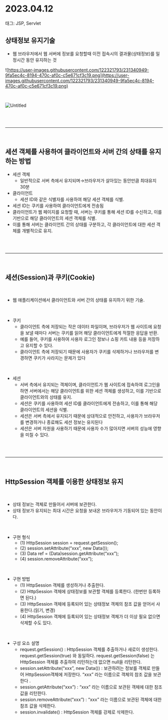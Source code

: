 # 2023.04.12

태그: JSP, Servlet

## 상태정보 유지기술

- 웹 브라우저에서 웹 서버에 정보를 요청할때 이전 접속시의 결과물(상태정보)를 일정시간 동안 유지하는 것

![https://user-images.githubusercontent.com/122321793/231340949-9fa5ec4c-8194-470c-af0c-c5e671cf3c19.png](https://user-images.githubusercontent.com/122321793/231340949-9fa5ec4c-8194-470c-af0c-c5e671cf3c19.png)

<br> 

![Untitled](https://user-images.githubusercontent.com/122321793/231740453-ee812f37-a10f-4ce9-8db3-271449b7d21b.png)

<br><br>

---

<br>

## 세션 객체를 사용하여 클라이언트와 서버 간의 상태를 유지하는 방법

- 세션 객체
    - 일반적으로 서버 측에서 유지되며→브라우저가 살아있는 동안만큼 최대유지 30분
- 클라이언트
    -  세션 ID와 같은 식별자를 사용하여 해당 세션 객체를 식별.
- 세션 ID는 쿠키를 사용하여 클라이언트에게 전송됨
- 클라이언트가 웹 페이지를 요청할 때, 서버는 쿠키를 통해 세션 ID를 수신하고, 이를 기반으로 해당 클라이언트의 세션 객체를 식별.
- 이를 통해 서버는 클라이언트 간의 상태를 구분하고, 각 클라이언트에 대한 세션 객체를 개별적으로 유지.

<br><br>

---

<br>

## 세션(Session)과 쿠키(Cookie)
<br>

- 웹 애플리케이션에서 클라이언트와 서버 간의 상태를 유지하기 위한 기술.

<br>

- 쿠키
    - 클라이언트 측에 저장되는 작은 데이터 파일이며, 브라우저가 웹 사이트에 요청을 보낼 때마다 서버는 쿠키를 읽어 해당 클라이언트에게 적절한 응답을 반환.
    - 예를 들어, 쿠키를 사용하여 사용자 로그인 정보나 쇼핑 카트 내용 등을 저장하고 유지할 수 있다.
    - 클라이언트 측에 저장되기 때문에 사용자가 쿠키를 삭제하거나 브라우저를 변경하면 쿠키가 사라지는 문제가 있다

<br>

- 세션
    - 서버 측에서 유지되는 객체이며, 클라이언트가 웹 사이트에 접속하여 로그인을 하면 서버에서는 해당 클라이언트를 위한 세션 객체를 생성하고, 이를 기반으로 클라이언트와의 상태를 유지.
    - 세션은 쿠키를 사용하여 세션 ID를 클라이언트에게 전송하고, 이를 통해 해당 클라이언트의 세션을 식별.
    - 세션은 서버 측에서 유지되기 때문에 상대적으로 안전하고, 사용자가 브라우저를 변경하거나 종료해도 세션 정보는 유지된다
    - 세션은 서버 자원을 사용하기 때문에 사용자 수가 많아지면 서버의 성능에 영향을 미칠 수 있다.

<br><br>

---

<br>

## HttpSession 객체를 이용한 상태정보 유지

<br>



- 상태 정보는 객체로 만들어서 서버에 보관한다.
- 상태 정보가 유지되는 최대 시간은 요청을 보내온 브라우저가 기동되어 있는 동안이다.

<br>

- 구현 형식
    - (1) HttpSession session = request.getSession();
    - (2) session.setAttribute(“xxx”, new Data());
    - (3) Data ref = (Data)session.getAttribute(“xxx”);
    - (4) session.removeAttribute(“xxx”);

<br>

- 구현 방법
    - (1) HttpSession 객체를 생성하거나 추출한다.
    - (2) HttpSession 객체에 상태정보를 보관할 객체를 등록한다. (한번만 등록하면 된다.)
    - (3) HttpSession 객체에 등록되어 있는 상태정보 객체의 참조 값을 얻어서 사용한다.(읽기, 변경)
    - (4) HttpSession 객체에 등록되어 있는 상태정보 객체가 더 이상 필요 없으면 삭제할 수도 있다.

<br>


- 구성 요소 설명    
    - request.getSession() : HttpSession 객체를 추출하거나 새로이 생성한다. request.getSession(true) 와 동일하다. request.getSession(false) 는 HttpSession 객체를 추출하여 리턴하는데 없으면 null을 리턴한다.
    - session.setAttribute(“xxx”, new Data()) : 보관하려는 정보를 객체로 만들어 HttpSession객체에 저장한다. “xxx” 라는 이름으로 객체의 참조 값을 보관한다 .
    - session.getAttribute(“xxx”) : “xxx” 라는 이름으로 보관된 객체에 대한 참조 값을 리턴한다.
    - session.removeAttribute(“xxx”) : “xxx” 라는 이름으로 보관된 객체에 대한 참조 값을 삭제한다.
    - session.invalidate() : HttpSession 객체를 강제로 삭제한다.
